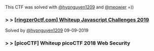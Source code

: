 
This CTF was solved with [@hypnguyen1209](https://github.com/hypnguyen1209) and [@meowier](https://github.com/meowier) =))

### > > [[ringzer0ctf.com] Whiteup Javascript Challenges 2019](ringzer0ctf-com-whiteup-js-challenges2019)
 Solved by [@hypnguyen1209](https://github.com/hypnguyen1209) 09-09-2019

### > > [picoCTF] Whiteup picoCTF 2018 Web Security

